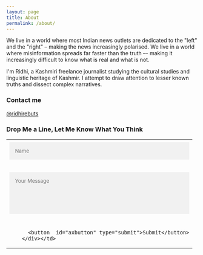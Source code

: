 ```yaml
---
layout: page
title: About
permalink: /about/
---
```


We live in a world where most Indian news outlets are dedicated to the "left" and the "right" – making the news increasingly polarised. We live in a world where misinformation spreads far faster than the truth –- making it increasingly difficult to know what is real and what is not. 

I'm Ridhi, a Kashmiri freelance journalist studying the cultural studies and linguistic heritage of Kashmir. I attempt to draw attention to lesser known truths and dissect complex narratives. 


### Contact me

[@ridhirebuts](https://www.instagram.com/ridhirebuts/)

### Drop Me a Line, Let Me Know What You Think
<form name="submit-to-google-sheet" >
      <div class="containeroffeedback">
    
<table id="wrapperax">
  <tr  id="clearfix">
    <td> <input  class ="forminputax" type="text" placeholder="Name" name="name" ></td>
  </tr>
  <tr id="clearfixtwo"> 
    <td> <textarea  rows="5" class ="forminputax" type="text"  id="email" placeholder="Your Message" name="message" required></textarea>
    </td>
    </tr>
  <tr >
    <td >  
        <div>
         
          <button  id="axbutton" type="submit">Submit</button>
        </div></td>
  
  </tr>
</table>
      </div>
  

  </form>
<style>
    
#wrapperax{
    width: 100%;
}
.forminputax{
  width: 100%;
  padding: 15px;
  margin: 5px 0 22px 0;
  display: inline-block;
  border: none;
  background: #f1f1f1;
  resize: none;
  font-family: inherit;
}
.forminputax:focus {
  background-color: #ddd;
  outline: none;
}
#axbutton {
  background-color: #a1d9e2;
  color: white;
  padding: 14px 20px;
  margin: 8px 0;
  border: none;
  cursor: pointer;
  width: 100%;
  opacity: 0.9;
      font-weight: bold;
}
#axbutton:hover {
  opacity:1;
}
/* Float cancel and signup buttons and add an equal width */
#axbutton {
  float: left;
 
}

/* Add padding to container elements */
 .containeroffeedback {
  padding-top: 16px;
}

/* Clear floats */
/*.clearfix::after {
  content: "";
  clear: both;
  display: table;
}
 */


  </style>

  
  
  <script>
    const scriptURL = 'https://script.google.com/macros/s/AKfycbzwKpDbgyX_PUQGfPxM3pUCXFlXuTXYdfOiL5j-_W2xR7U4arNG/exec'
    const form = document.forms['submit-to-google-sheet']
 
  
    form.addEventListener('submit', e => {
      e.preventDefault()
      fetch(scriptURL, { method: 'POST', body: new FormData(form)})
        .then(response =>console.log('Success!', response),document.getElementById('email').value = "",
              document.getElementById('clearfix').style.visibility = "collapse",
             document.getElementById('axbutton').innerHTML = "Thank You! Successfully  Sent ",
                  document.getElementById('axbutton').disabled = true,
                         document.getElementById('clearfixtwo').style.visibility = "collapse")
        .catch(error => console.error('Error!', error.message))
    })
  </script>
